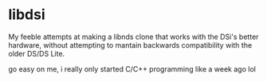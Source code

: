 # libdsi

My feeble attempts at making a libnds clone that works with the DSi's better hardware, without attempting to
mantain backwards compatibility with the older DS/DS Lite.

go easy on me, i really only started C/C++ programming like a week ago lol
